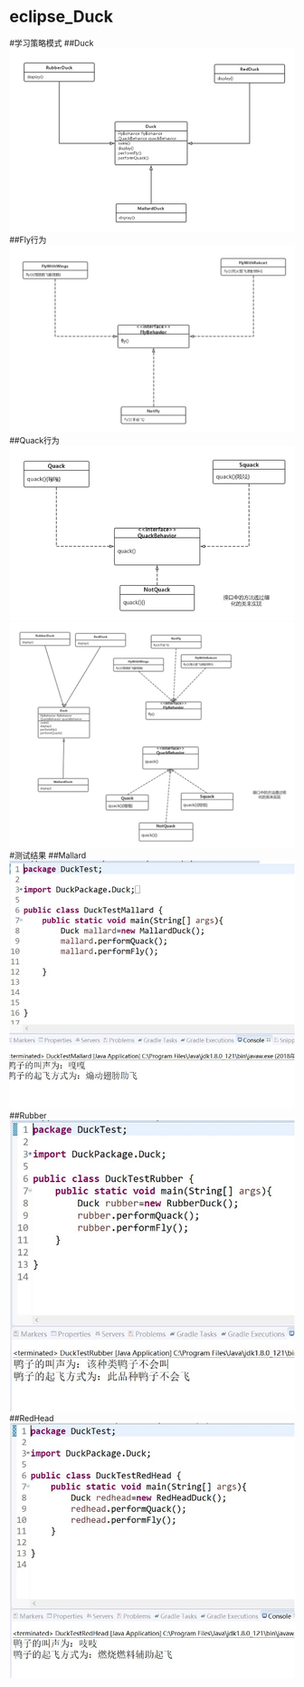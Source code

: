 # eclipse_Duck
#学习策略模式
##Duck
![image](https://raw.githubusercontent.com/cuirong1997/eclipse_Duck/master/image/Duck.png)
##Fly行为
![Fly行为](https://raw.githubusercontent.com/cuirong1997/eclipse_Duck/master/image/Fly.png)
##Quack行为
![Quack行为](https://raw.githubusercontent.com/cuirong1997/eclipse_Duck/master/image/Quack.png)
![整合](https://raw.githubusercontent.com/cuirong1997/eclipse_Duck/master/image/整合.png)
#测试结果
##Mallard
![Mallard](https://raw.githubusercontent.com/cuirong1997/eclipse_Duck/master/image/DuckTestMallard.JPG)
##Rubber
![Rubber](https://raw.githubusercontent.com/cuirong1997/eclipse_Duck/master/image/DuckTestRubber.JPG)
##RedHead
![RedHead](https://raw.githubusercontent.com/cuirong1997/eclipse_Duck/master/image/DuckTestRedHead.JPG)
